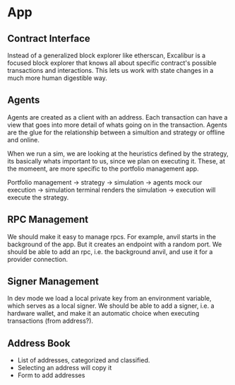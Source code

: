 # App

## Contract Interface
Instead of a generalized block explorer like etherscan, Excalibur is a focused block explorer that knows all about specific contract's possible transactions and interactions. 
This lets us work with state changes in a much more human digestible way.

## Agents
Agents are created as a client with an address. 
Each transaction can have a view that goes into more detail of whats going on in the transaction.
Agents are the glue for the relationship between a simultion and strategy or offline and online.  

When we run a sim, we are looking at the heuristics defined by the strategy, its basically whats important to us, since we plan on executing it.
These, at the momeent, are more specific to the portfolio management app.

Portfolio management -> strategy -> simulation -> agents mock our execution -> simulation terminal renders the simulation -> execution will execute the strategy.

## RPC Management
We should make it easy to manage rpcs. 
For example, anvil starts in the background of the app. But it creates an endpoint with a random port. 
We should be able to add an rpc, i.e. the background anvil, and use it for a provider connection.

## Signer Management
In dev mode we load a local private key from an environment variable, which serves as a local signer. 
We should be able to add a signer, i.e. a hardware wallet, and make it an automatic choice when executing transactions (from address?).

## Address Book
- List of addresses, categorized and classified.
- Selecting an address will copy it
- Form to add addresses

